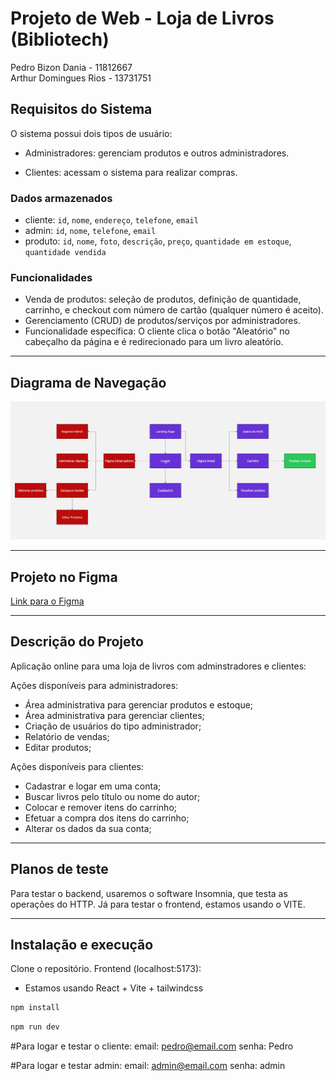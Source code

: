 # Projeto de Web - Loja de Livros (Bibliotech)

Pedro Bizon Dania - 11812667  
Arthur Domingues Rios - 13731751  

## Requisitos do Sistema

O sistema possui dois tipos de usuário:

- Administradores: gerenciam produtos e outros administradores.  

- Clientes: acessam o sistema para realizar compras.

### Dados armazenados

- cliente: `id`, `nome`, `endereço`, `telefone`, `email`
- admin: `id`, `nome`, `telefone`, `email`
- produto: `id`, `nome`, `foto`, `descrição`, `preço`, `quantidade em estoque`, `quantidade vendida`

### Funcionalidades

- Venda de produtos: seleção de produtos, definição de quantidade, carrinho, e checkout com número de cartão (qualquer número é aceito).
- Gerenciamento (CRUD) de produtos/serviços por administradores.
- Funcionalidade específica: O cliente clica o botão "Aleatório" no cabeçalho da página e é redirecionado para um livro aleatório.


---

## Diagrama de Navegação

![Diagrama de Navegação](Mockups/DiagramaPaginas.jpg)

---

## Projeto no Figma

[Link para o Figma](https://www.figma.com/design/KCJOQ1HRQr8NRWqZ0fCD8N/Trabalho-1-Web?node-id=0-1&p=f&t=Ws5Fnwljwq0gYktq-0)

---

## Descrição do Projeto

Aplicação online para uma loja de livros com adminstradores e clientes:

Ações disponíveis para administradores:
- Área administrativa para gerenciar produtos e estoque;
- Área administrativa para gerenciar clientes;
- Criação de usuários do tipo administrador;
- Relatório de vendas;
- Editar produtos;

Ações disponíveis para clientes:
- Cadastrar e logar em uma conta;
- Buscar livros pelo título ou nome do autor;
- Colocar e remover itens do carrinho;
- Efetuar a compra dos itens do carrinho;
- Alterar os dados da sua conta;

---

## Planos de teste

Para testar o backend, usaremos o software Insomnia, que testa as operações do HTTP.
Já para testar o frontend, estamos usando o VITE.

---

## Instalação e execução

Clone o repositório.
Frontend (localhost:5173):
- Estamos usando React + Vite + tailwindcss
```bash
npm install
```
```bash
npm run dev
```
#Para logar e testar o cliente:
email: pedro@email.com
senha: Pedro

#Para logar e testar admin:
email: admin@email.com
senha: admin
